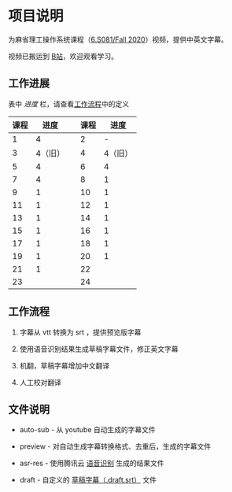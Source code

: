 # 项目说明

为麻省理工操作系统课程（[6.S081/Fall 2020](https://pdos.csail.mit.edu/6.828/2020/schedule.html)）视频，提供中英文字幕。

视频已搬运到 [B站](https://www.bilibili.com/video/BV19k4y1C7kA/)，欢迎观看学习。

## 工作进展

表中 *进度* 栏，请查看[工作流程](#工作流程)中的定义

| 课程 | 进度    |   | 课程 | 进度    |
| ---- | ---     | - | ---  | ---     |
| 1    | 4       |   | 2    | -       |
| 3    | 4（旧） |   | 4    | 4（旧） |
| 5    | 4       |   | 6    | 4       |
| 7    | 4       |   | 8    | 1       |
| 9    | 1       |   | 10   | 1       |
| 11   | 1       |   | 12   | 1       |
| 13   | 1       |   | 14   | 1       |
| 15   | 1       |   | 16   | 1       |
| 17   | 1       |   | 18   | 1       |
| 19   | 1       |   | 20   | 1       |
| 21   | 1       |   | 22   |         |
| 23   |         |   | 24   |         |

## 工作流程

1. 字幕从 vtt 转换为 srt ，提供预览版字幕

2. 使用语音识别结果生成草稿字幕文件，修正英文字幕

3. 机翻，草稿字幕增加中文翻译

4. 人工校对翻译

## 文件说明

- auto-sub - 从 youtube 自动生成的字幕文件

- preview - 对自动生成字幕转换格式、去重后，生成的字幕文件

- asr-res - 使用腾讯云 [语音识别](https://cloud.tencent.com/document/product/1093/37139) 生成的结果文件

- draft - 自定义的 [草稿字幕（.draft.srt）](https://github.com/mayf09/subtitle-tools/blob/develop/draft.srt.md) 文件
